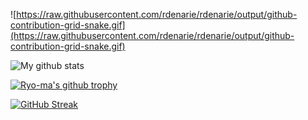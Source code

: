![https://raw.githubusercontent.com/rdenarie/rdenarie/output/github-contribution-grid-snake.gif](https://raw.githubusercontent.com/rdenarie/rdenarie/output/github-contribution-grid-snake.gif)


![My github stats](http://github-profile-summary-cards.vercel.app/api/cards/stats?username=rdenarie&theme=default)

[![Ryo-ma's github trophy](https://github-profile-trophy.vercel.app/?username=rdenarie&row=1&theme=nord)][gpt]

[![GitHub Streak](https://github-readme-streak-stats.herokuapp.com?user=rdenarie&theme=nord)][gss]



[ghr]:https://github.com/anuraghazra/github-readme-stats
[gpt]:https://github.com/ryo-ma/github-profile-trophy
[gss]:https://git.io/streak-stats
